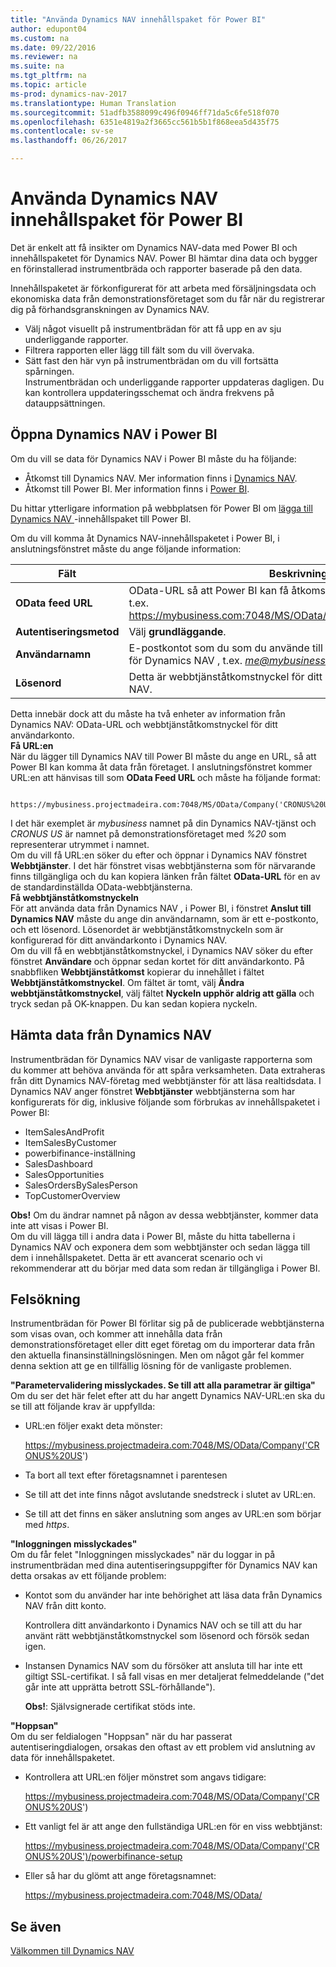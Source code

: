 ```yaml
---
title: "Använda Dynamics NAV innehållspaket för Power BI"
author: edupont04
ms.custom: na
ms.date: 09/22/2016
ms.reviewer: na
ms.suite: na
ms.tgt_pltfrm: na
ms.topic: article
ms-prod: dynamics-nav-2017
ms.translationtype: Human Translation
ms.sourcegitcommit: 51adfb3588099c496f0946ff71da5c6fe518f070
ms.openlocfilehash: 6351e4819a2f3665cc561b5b1f868eea5d435f75
ms.contentlocale: sv-se
ms.lasthandoff: 06/26/2017

---
```


# <a name="using-the-dynamics-nav-content-pack-for-power-bi"></a>Använda Dynamics NAV innehållspaket för Power BI
Det är enkelt att få insikter om Dynamics NAV-data med Power BI och innehållspaketet för Dynamics NAV. Power BI hämtar dina data och bygger en förinstallerad instrumentbräda och rapporter baserade på den data.  

Innehållspaketet är förkonfigurerat för att arbeta med försäljningsdata och ekonomiska data från demonstrationsföretaget som du får när du registrerar dig på förhandsgranskningen av Dynamics NAV.  

- Välj något visuellt på instrumentbrädan för att få upp en av sju underliggande rapporter.  
- Filtrera rapporten eller lägg till fält som du vill övervaka.  
- Sätt fast den här vyn på instrumentbrädan om du vill fortsätta spårningen.  
Instrumentbrädan och underliggande rapporter uppdateras dagligen. Du kan kontrollera uppdateringsschemat och ändra frekvens på datauppsättningen.  

## <a name="accessing-dynamics-nav-in-power-bi"></a>Öppna Dynamics NAV i Power BI
Om du vill se data för Dynamics NAV i Power BI måste du ha följande:  

- Åtkomst till Dynamics NAV. Mer information finns i [Dynamics NAV](http://go.microsoft.com/fwlink/?LinkID=759714).  
- Åtkomst till Power BI. Mer information finns i [Power BI](https://powerbi.microsoft.com).

Du hittar ytterligare information på webbplatsen för Power BI om [lägga till Dynamics NAV ](http://go.microsoft.com/fwlink/?LinkID=760850)-innehållspaket till Power BI.  

Om du vill komma åt Dynamics NAV-innehållspaketet i Power BI, i anslutningsfönstret måste du ange följande information:

| Fält       | Beskrivning              |
|-------------|--------------------------|
|**OData feed URL**|OData-URL så att Power BI kan få åtkomst till data från ditt företag som t.ex. https://mybusiness.com:7048/MS/OData/Company('CRONUS%20US').|
|**Autentiseringsmetod**|Välj **grundläggande**.|
|**Användarnamn**|E-postkontot som du som du använde till att registrera dig för signerar för Dynamics NAV , t.ex. *me@mybusiness.com*.|
|**Lösenord**|Detta är webbtjänståtkomstnyckel för ditt användarkonto i Dynamics NAV. |

Detta innebär dock att du måste ha två enheter av information från Dynamics NAV: OData-URL och webbtjänståtkomstnyckel för ditt användarkonto.  
**Få URL:en**  
När du lägger till Dynamics NAV till Power BI måste du ange en URL, så att Power BI kan komma åt data från företaget. I anslutningsfönstret kommer URL:en att hänvisas till som **OData Feed URL** och måste ha följande format:

         https://mybusiness.projectmadeira.com:7048/MS/OData/Company('CRONUS%20US')  
I det här exemplet är *mybusiness* namnet på din Dynamics NAV-tjänst och *CRONUS US* är namnet på demonstrationsföretaget med *%20* som representerar utrymmet i namnet.   
Om du vill få URL:en söker du efter och öppnar i Dynamics NAV fönstret **Webbtjänster**. I det här fönstret visas webbtjänsterna som för närvarande finns tillgängliga och du kan kopiera länken från fältet **OData-URL** för en av de standardinställda OData-webbtjänsterna.  
**Få webbtjänståtkomstnyckeln**  
För att använda data från Dynamics NAV , i Power BI, i fönstret **Anslut till Dynamics NAV** måste du ange din användarnamn, som är ett e-postkonto, och ett lösenord. Lösenordet är webbtjänståtkomstnyckeln som är konfigurerad för ditt användarkonto i Dynamics NAV.   
Om du vill få en webbtjänståtkomstnyckel, i Dynamics NAV söker du efter fönstret **Användare** och öppnar sedan kortet för ditt användarkonto. På snabbfliken **Webbtjänståtkomst** kopierar du innehållet i fältet **Webbtjänståtkomstnyckel**. Om fältet är tomt, välj **Ändra webbtjänståtkomstnyckel**, välj fältet **Nyckeln upphör aldrig att gälla** och tryck sedan på OK-knappen. Du kan sedan kopiera nyckeln.  

## <a name="getting-data-from-dynamics-nav"></a>Hämta data från Dynamics NAV 
Instrumentbrädan för Dynamics NAV visar de vanligaste rapporterna som du kommer att behöva använda för att spåra verksamheten. Data extraheras från ditt Dynamics NAV-företag med webbtjänster för att läsa realtidsdata. I Dynamics NAV anger fönstret **Webbtjänster** webbtjänsterna som har konfigurerats för dig, inklusive följande som förbrukas av innehållspaketet i Power BI:  

- ItemSalesAndProfit  
- ItemSalesByCustomer  
- powerbifinance-inställning  
- SalesDashboard  
- SalesOpportunities  
- SalesOrdersBySalesPerson  
- TopCustomerOverview  

**Obs!** Om du ändrar namnet på någon av dessa webbtjänster, kommer data inte att visas i Power BI.  
Om du vill lägga till i andra data i Power BI, måste du hitta tabellerna i Dynamics NAV och exponera dem som webbtjänster och sedan lägga till dem i innehållspaketet. Detta är ett avancerat scenario och vi rekommenderar att du börjar med data som redan är tillgängliga i Power BI.  

## <a name="troubleshooting"></a>Felsökning
Instrumentbrädan för Power BI förlitar sig på de publicerade webbtjänsterna som visas ovan, och kommer att innehålla data från demonstrationsföretaget eller ditt eget företag om du importerar data från den aktuella finansinställningslösningen. Men om något går fel kommer denna sektion att ge en tillfällig lösning för de vanligaste problemen.  

**"Parametervalidering misslyckades. Se till att alla parametrar är giltiga"**  
Om du ser det här felet efter att du har angett Dynamics NAV-URL:en ska du se till att följande krav är uppfyllda:  

- URL:en följer exakt deta mönster:

    https://mybusiness.projectmadeira.com:7048/MS/OData/Company('CRONUS%20US')  
- Ta bort all text efter företagsnamnet i parentesen  
- Se till att det inte finns något avslutande snedstreck i slutet av URL:en.  
- Se till att det finns en säker anslutning som anges av URL:en som börjar med *https*.  


**"Inloggningen misslyckades"**  
Om du får felet "Inloggningen misslyckades" när du loggar in på instrumentbrädan med dina autentiseringsuppgifter för Dynamics NAV kan detta orsakas av ett följande problem:

* Kontot som du använder har inte behörighet att läsa data från Dynamics NAV från ditt konto.

    Kontrollera ditt användarkonto i Dynamics NAV och se till att du har använt rätt webbtjänståtkomstnyckel som lösenord och försök sedan igen.  
* Instansen Dynamics NAV som du försöker att ansluta till har inte ett giltigt SSL-certifikat. I så fall visas en mer detaljerat felmeddelande ("det går inte att upprätta betrott SSL-förhållande").

    **Obs!**: Självsignerade certifikat stöds inte.  


**"Hoppsan"**  
Om du ser feldialogen "Hoppsan" när du har passerat autentiseringdialogen, orsakas den oftast av ett problem vid anslutning av data för innehållspaketet.

* Kontrollera att URL:en följer mönstret som angavs tidigare:

    https://mybusiness.projectmadeira.com:7048/MS/OData/Company('CRONUS%20US')  
* Ett vanligt fel är att ange den fullständiga URL:en för en viss webbtjänst:

    https://mybusiness.projectmadeira.com:7048/MS/OData/Company('CRONUS%20US')/powerbifinance-setup  
* Eller så har du glömt att ange företagsnamnet:

    https://mybusiness.projectmadeira.com:7048/MS/OData/  


## <a name="see-also"></a>Se även
[Välkommen till Dynamics NAV](across-get-started.md)  

